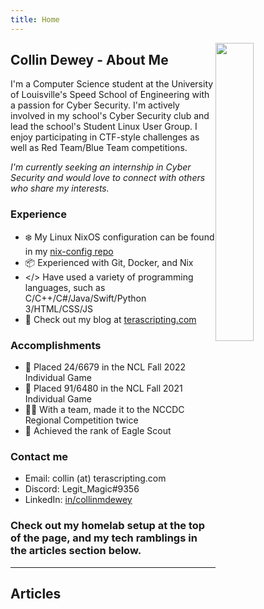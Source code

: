 ```yaml
---
title: Home
---
```

<img
  src="/images/home/Sunset.svg"
  style="
  width: 35%;
  max-width: 256px;
  float: right;
  ">

## Collin Dewey - About Me

I'm a Computer Science student at the University of Louisville's Speed School of Engineering with a passion for Cyber Security.
I'm actively involved in my school's Cyber Security club and lead the school's Student Linux User Group.
I enjoy participating in CTF-style challenges as well as Red Team/Blue Team competitions.

*I'm currently seeking an internship in Cyber Security and would love to connect with others who share my interests.*

### Experience
- ❄️ My Linux NixOS configuration can be found in my [nix-config repo](https://github.com/LegitMagic/nix-config)
- 📦 Experienced with Git, Docker, and Nix
- </> Have used a variety of programming languages, such as C/C++/C#/Java/Swift/Python 3/HTML/CSS/JS
- 📖 Check out my blog at [terascripting.com](https://terascripting.com/)

### Accomplishments
- 🏅 Placed 24/6679 in the NCL Fall 2022 Individual Game
- 🏅 Placed 91/6480 in the NCL Fall 2021 Individual Game
- 👨‍💻 With a team, made it to the NCCDC Regional Competition twice
- 🦅 Achieved the rank of Eagle Scout

### Contact me
- Email: collin (at) terascripting.com
- Discord: Legit_Magic#9356
- LinkedIn: [in/collinmdewey](https://www.linkedin.com/in/collinmdewey/)

### Check out my homelab setup at the top of the page, and my tech ramblings in the articles section below.

---

## Articles
